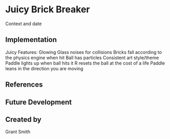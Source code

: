 # Juicy Brick Breaker
Context and date

## Implementation
Juicy Features:
Glowing
Glass noises for collisions
Bricks fall according to the physics engine when hit
Ball has particles
Consistent art style/theme
Paddle lights up when ball hits it
R resets the ball at the cost of a life
Paddle leans in the direction you are moving


## References

## Future Development

## Created by
Grant Smith
